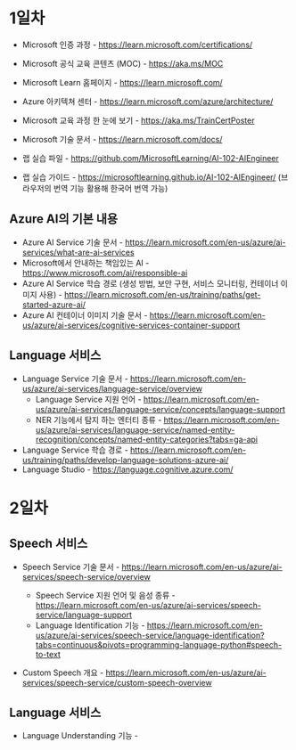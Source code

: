 # 1일차

- Microsoft 인증 과정 - https://learn.microsoft.com/certifications/
- Microsoft 공식 교육 콘텐츠 (MOC) - https://aka.ms/MOC
- Microsoft Learn 홈페이지 - https://learn.microsoft.com/
- Azure 아키텍쳐 센터 - https://learn.microsoft.com/azure/architecture/
- Microsoft 교육 과정 한 눈에 보기 - https://aka.ms/TrainCertPoster
- Microsoft 기술 문서 - https://learn.microsoft.com/docs/

- 랩 실습 파일 - https://github.com/MicrosoftLearning/AI-102-AIEngineer
- 랩 실습 가이드 - https://microsoftlearning.github.io/AI-102-AIEngineer/ (브라우저의 번역 기능 활용해 한국어 번역 가능)

## Azure AI의 기본 내용
- Azure AI Service 기술 문서 - https://learn.microsoft.com/en-us/azure/ai-services/what-are-ai-services
- Microsoft에서 안내하는 책임있는 AI - https://www.microsoft.com/ai/responsible-ai
- Azure AI Service 학습 경로 (생성 방법, 보안 구현, 서비스 모니터링, 컨테이너 이미지 사용) - https://learn.microsoft.com/en-us/training/paths/get-started-azure-ai/
- Azure AI 컨테이너 이미지 기술 문서 - https://learn.microsoft.com/en-us/azure/ai-services/cognitive-services-container-support

## Language 서비스
- Language Service 기술 문서 - https://learn.microsoft.com/en-us/azure/ai-services/language-service/overview
  - Language Service 지원 언어 - https://learn.microsoft.com/en-us/azure/ai-services/language-service/concepts/language-support
  - NER 기능에서 탐지 하는 엔터티 종류 - https://learn.microsoft.com/en-us/azure/ai-services/language-service/named-entity-recognition/concepts/named-entity-categories?tabs=ga-api
- Language Service 학습 경로 - https://learn.microsoft.com/en-us/training/paths/develop-language-solutions-azure-ai/
- Language Studio - https://language.cognitive.azure.com/

# 2일차

## Speech 서비스

- Speech Service 기술 문서 - https://learn.microsoft.com/en-us/azure/ai-services/speech-service/overview
  - Speech Service 지원 언어 및 음성 종류 - https://learn.microsoft.com/en-us/azure/ai-services/speech-service/language-support
  - Language Identification 기능 - https://learn.microsoft.com/en-us/azure/ai-services/speech-service/language-identification?tabs=continuous&pivots=programming-language-python#speech-to-text

- Custom Speech 개요 - https://learn.microsoft.com/en-us/azure/ai-services/speech-service/custom-speech-overview

## Language 서비스
- Language Understanding 기능 - 
